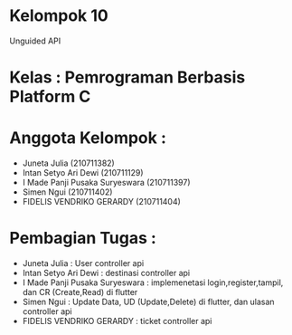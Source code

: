 # Kelompok 10

Unguided API

# Kelas : Pemrograman Berbasis Platform C
# Anggota Kelompok : 
- Juneta Julia (210711382)
- Intan Setyo Ari Dewi (210711129)
- I Made Panji Pusaka Suryeswara (210711397)
- Simen Ngui (210711402)
- FIDELIS VENDRIKO GERARDY (210711404)

# Pembagian Tugas :
- Juneta Julia : User controller api
- Intan Setyo Ari Dewi : destinasi controller api
- I Made Panji Pusaka Suryeswara : implemenetasi login,register,tampil, dan CR (Create,Read) di flutter
- Simen Ngui : Update Data, UD (Update,Delete) di flutter, dan ulasan controller api
- FIDELIS VENDRIKO GERARDY : ticket controller api
